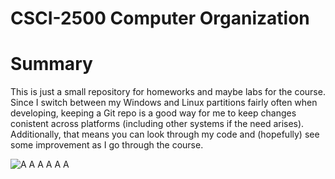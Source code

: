 CSCI-2500 Computer Organization
======
# Summary
This is just a small repository for homeworks and maybe labs for the course. Since I switch between my Windows and Linux partitions fairly often when developing, keeping a Git repo is a good way for me to keep changes conistent across platforms (including other systems if the need arises). Additionally, that means you can look through my code and (hopefully) see some improvement as I go through the course.

![A A A A A A](http://i.imgur.com/hFLLkcOu.png "g r a d e s")
